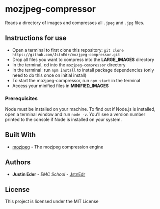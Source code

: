 # mozjpeg-compressor

Reads a directory of images and compresses all `.jpeg` and `.jpg` files.

## Instructions for use

* Open a terminal to first clone this repository: `git clone https://github.com/JstnEdr/mozjpeg-compressor.git`
* Drop all files you want to compress into the **LARGE_IMAGES** directory
* In the terminal, cd into the `mozjpeg-compressor` directory
* In the terminal: run `npm install` to install package dependencies (only need to do this once on initial install)
* To start the mozjpeg-compressor, run `npm start` in the terminal
* Access your minified files in **MINIFIED_IMAGES**

### Prerequisites

Node must be installed on your machine. To find out if Node.js is installed, open a terminal window and run `node -v`. You'll see a version number printed to the console if Node is installed on your system.

## Built With

* [mozjpeg](https://www.npmjs.com/package/mozjpeg) - The mozjpeg compression engine

## Authors

* **Justin Eder** - *EMC School* - [JstnEdr](https://github.com/JstnEdr)

## License

This project is licensed under the MIT License
